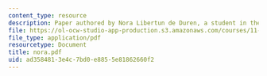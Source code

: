 ```yaml
---
content_type: resource
description: Paper authored by Nora Libertun de Duren, a student in the course.
file: https://ol-ocw-studio-app-production.s3.amazonaws.com/courses/11-949-city-visions-past-and-future-spring-2004/ad3584813e4c7bd0e8855e81862660f2_nora.pdf
file_type: application/pdf
resourcetype: Document
title: nora.pdf
uid: ad358481-3e4c-7bd0-e885-5e81862660f2
---
```

